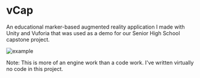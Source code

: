 # vCap
An educational marker-based augmented reality application I made with Unity and Vuforia that was used as a demo for our Senior High School capstone project.

![example](https://user-images.githubusercontent.com/111236045/200328198-4ca69f8d-4b8d-45a8-960d-6acf5c3d2677.jpg)

Note: This is more of an engine work than a code work. I've written virtually no code in this project.


